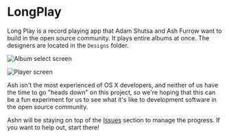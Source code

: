 LongPlay
========

Long Play is a record playing app that Adam Shutsa and Ash Furrow want to build in the open source community. It plays entire albums at once. The designers are located in the `Designs` folder.

![Album select screen](https://raw.github.com/AshFurrow/LongPlay/master/Designs/album_select.jpg)

![Player screen](https://raw.github.com/AshFurrow/LongPlay/master/Designs/player.jpg)

Ash isn't the most experienced of OS X developers, and neither of us have the time to go "heads down" on this project, so we're hoping that this can be a fun experiment for us to see what it's like to development software in the open source community.

Ashn will be staying on top of the [Issues](https://github.com/AshFurrow/LongPlay/issues) section to manage the progress. If you want to help out, start there!  

